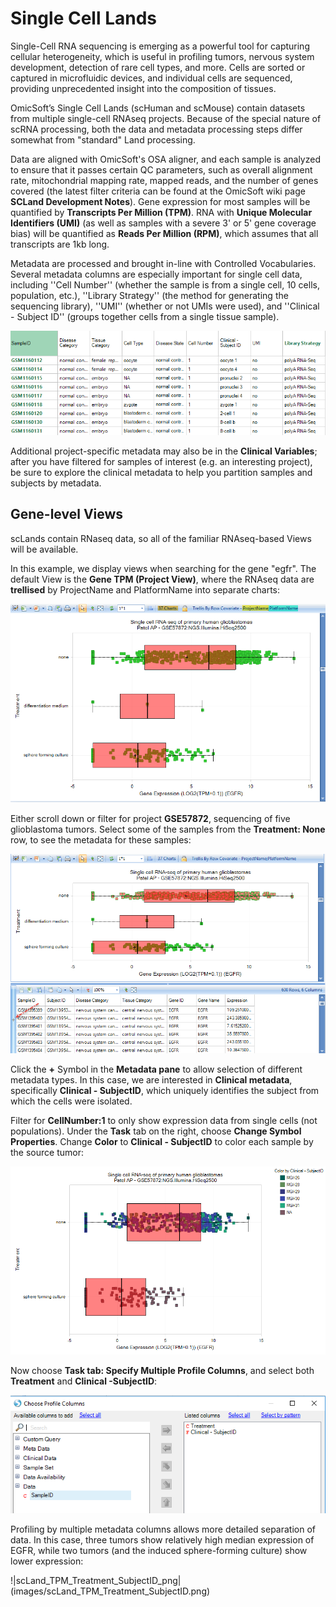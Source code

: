 # Single Cell Lands

Single-Cell RNA sequencing is emerging as a powerful tool for capturing cellular heterogeneity, which is useful in profiling tumors, nervous system development, detection of rare cell types, and more. Cells are sorted or captured in microfluidic devices, and individual cells are sequenced, providing unprecedented insight into the composition of tissues.

OmicSoft’s Single Cell Lands (scHuman and scMouse) contain datasets from multiple single-cell RNAseq projects. Because of the special nature of scRNA processing, both the data and metadata processing steps differ somewhat from "standard" Land processing.

Data are aligned with OmicSoft's OSA aligner, and each sample is analyzed to ensure that it passes certain QC parameters, such as overall alignment rate, mitochondrial mapping rate, mapped reads, and the number of genes covered (the latest filter criteria can be found at the OmicSoft wiki page **SCLand Development Notes**). Gene expression for most samples will be quantified by **Transcripts Per Million (TPM)**. RNA with **Unique Molecular Identifiers (UMI)** (as well as samples with a severe 3' or 5' gene coverage bias) will be quantified as **Reads Per Million (RPM)**, which assumes that all transcripts are 1kb long.

Metadata are processed and brought in-line with Controlled Vocabularies. Several metadata columns are especially important for single cell data, including ''Cell Number'' (whether the sample is from a single cell, 10 cells, population, etc.), ''Library Strategy'' (the method for generating the sequencing library), ''UMI'' (whether or not UMIs were used), and ''Clinical - Subject ID'' (groups together cells from a single tissue sample).

![scLand_Metadata_png](images/scLand_Metadata.png)

Additional project-specific metadata may also be in the **Clinical Variables**; after you have filtered for samples of interest (e.g. an interesting project), be sure to explore the clinical metadata to help you partition samples and subjects by metadata.

## Gene-level Views

scLands contain RNaseq data, so all of the familiar RNAseq-based Views will be available.

In this example, we display views when searching for the gene "egfr". The default View is the **Gene TPM (Project View)**, where the RNAseq data are **trellised** by ProjectName and PlatformName into separate charts:

![geneFPKM_ProjectView_png](images/geneFPKM_ProjectView.png)

Either scroll down or filter for project **GSE57872**, sequencing of five glioblastoma tumors. Select some of the samples from the **Treatment: None** row, to see the metadata for these samples:

![geneFPKM_ProjectView_selectedSamples_png](images/geneFPKM_ProjectView_selectedSamples.png)

Click the **+** Symbol in the **Metadata pane** to allow selection of different metadata types. In this case, we are interested in **Clinical metadata**, specifically **Clinical - SubjectID**, which uniquely identifies the subject from which the cells were isolated.

Filter for **CellNumber:1** to only show expression data from single cells (not populations). Under the **Task** tab on the right, choose **Change Symbol Properties**. Change **Color** to **Clinical - SubjectID** to color each sample by the source tumor:

![scLand_EGFR_ColorBySubject_png](images/scLand_EGFR_ColorBySubject.png)

Now choose **Task tab: Specify Multiple Profile Columns**, and select both **Treatment** and **Clinical -SubjectID**:

![scLand_Profile_Treatment_SubjectID_png](images/scLand_Profile_Treatment_SubjectID.png)

Profiling by multiple metadata columns allows more detailed separation of data. In this case, three tumors show relatively high median expression of EGFR, while two tumors (and the induced sphere-forming culture) show lower expression:

!|scLand_TPM_Treatment_SubjectID_png|(images/scLand_TPM_Treatment_SubjectID.png)
